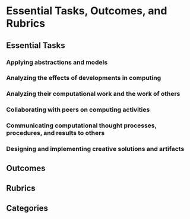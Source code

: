 # Essential Tasks, Outcomes, and Rubrics

## Essential Tasks

### Applying abstractions and models

### Analyzing the effects of developments in computing

### Analyzing their computational work and the work of others

### Collaborating with peers on computing activities

### Communicating computational thought processes, procedures, and results to others

### Designing and implementing creative solutions and artifacts

## Outcomes

## Rubrics

## Categories
